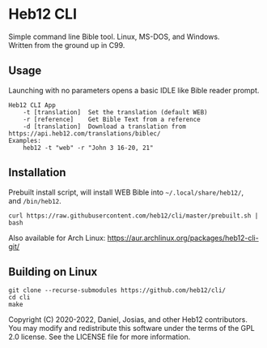 # Heb12 CLI

Simple command line Bible tool. Linux, MS-DOS, and Windows.  
Written from the ground up in C99.

## Usage
Launching with no parameters opens a basic IDLE like Bible reader prompt.  
```
Heb12 CLI App
    -t [translation]  Set the translation (default WEB)
    -r [reference]    Get Bible Text from a reference
    -d [translation]  Download a translation from https://api.heb12.com/translations/biblec/
Examples:
    heb12 -t "web" -r "John 3 16-20, 21"
```

## Installation
Prebuilt install script, will install WEB Bible into `~/.local/share/heb12/`,  
and `/bin/heb12`.  
```
curl https://raw.githubusercontent.com/heb12/cli/master/prebuilt.sh | bash
```

Also available for Arch Linux: https://aur.archlinux.org/packages/heb12-cli-git/  

## Building on Linux
```
git clone --recurse-submodules https://github.com/heb12/cli/  
cd cli
make
```

Copyright (C) 2020-2022, Daniel, Josias, and other Heb12 contributors.  
You may modify and redistribute this software under the terms of the GPL 2.0 license. See the LICENSE file for more information.  
